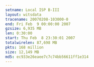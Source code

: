 ```yaml
---
setname: Local ISP B-III
layout: witsdata
tracename: 20070208-103000-0
end: Fri Feb  9 00:00:00 2007
gzsize: 6,935 MB
len: 0:30:00
start: Thu Feb  8 23:30:01 2007
totalwirelen: 87,698 MB
pkts: 168 million
size: 12,149 MB
md5: ec933e26eaee7c7c74bb56611ff1e314
---
```

